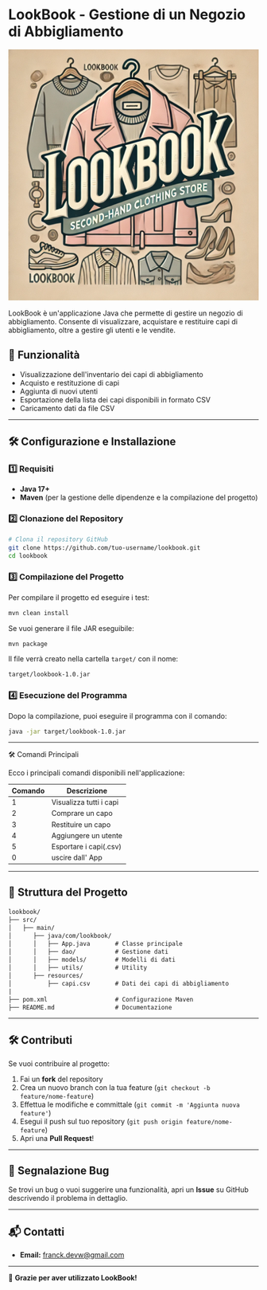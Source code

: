 # LookBook - Gestione di un Negozio di Abbigliamento

![LookBook Logo](/LookBook.webp)

LookBook è un'applicazione Java che permette di gestire un negozio di abbigliamento. Consente di visualizzare, acquistare e restituire capi di abbigliamento, oltre a gestire gli utenti e le vendite.

## 📌 Funzionalità

- Visualizzazione dell'inventario dei capi di abbigliamento
- Acquisto e restituzione di capi
- Aggiunta di nuovi utenti
- Esportazione della lista dei capi disponibili in formato CSV
- Caricamento dati da file CSV

---

## 🛠️ Configurazione e Installazione

### 1️⃣ Requisiti

- **Java 17+**
- **Maven** (per la gestione delle dipendenze e la compilazione del progetto)

### 2️⃣ Clonazione del Repository

```sh
# Clona il repository GitHub
git clone https://github.com/tuo-username/lookbook.git
cd lookbook
```

### 3️⃣ Compilazione del Progetto

Per compilare il progetto ed eseguire i test:

```sh
mvn clean install
```

Se vuoi generare il file JAR eseguibile:

```sh
mvn package
```

Il file verrà creato nella cartella `target/` con il nome:

```sh
target/lookbook-1.0.jar
```

### 4️⃣ Esecuzione del Programma

Dopo la compilazione, puoi eseguire il programma con il comando:

```sh
java -jar target/lookbook-1.0.jar
```
---
🛠️ Comandi Principali

Ecco i principali comandi disponibili nell'applicazione:

| Comando |Descrizione            |
|---------|-----------------------|
| 1       |Visualizza tutti i capi|                        
| 2       |Comprare un capo       |
| 3       |Restituire un capo     |
| 4       |Aggiungere un utente   |
| 5       |Esportare i capi(.csv) |
| 0       |uscire dall' App       |
---

## 📂 Struttura del Progetto

```
lookbook/
├── src/
│   ├── main/
│      ├── java/com/lookbook/
│      │   ├── App.java       # Classe principale
│      │   ├── dao/           # Gestione dati
│      │   ├── models/        # Modelli di dati
│      │   ├── utils/         # Utility
│      ├── resources/
│          ├── capi.csv       # Dati dei capi di abbigliamento
|
├── pom.xml                   # Configurazione Maven
├── README.md                 # Documentazione
```

---

## 🛠️ Contributi

Se vuoi contribuire al progetto:
1. Fai un **fork** del repository
2. Crea un nuovo branch con la tua feature (`git checkout -b feature/nome-feature`)
3. Effettua le modifiche e committale (`git commit -m 'Aggiunta nuova feature'`)
4. Esegui il push sul tuo repository (`git push origin feature/nome-feature`)
5. Apri una **Pull Request**!

---

## 🐛 Segnalazione Bug

Se trovi un bug o vuoi suggerire una funzionalità, apri un **Issue** su GitHub descrivendo il problema in dettaglio.

---

## 📬 Contatti

- **Email:** franck.devw@gmail.com

---

🚀 **Grazie per aver utilizzato LookBook!**


